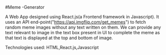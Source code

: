 #Meme -Generator

A Web App designed using React.js(a Frontend framework in Javascript). 
It uses an API end-point("https://api.imgflip.com/get_memes") to fetch random meme images without any text written on them.
We can provide any text relevant to image in the text box present in UI to complete the meme as that text is displayed at the top and bottom of image.

Technologies used: HTML,React.js,Javascript
